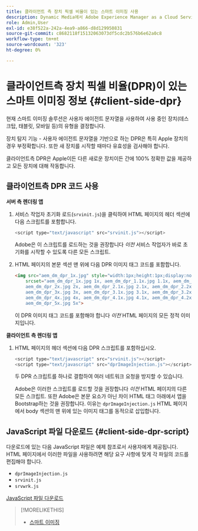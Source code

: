 ```yaml
---
title: 클라이언트 측 장치 픽셀 비율이 있는 스마트 이미징 사용
description: Dynamic Media에서 Adobe Experience Manager as a Cloud Service의 스마트 이미징을 사용하여 클라이언트측 장치 픽셀 비율을 사용하는 방법을 알아봅니다.
role: Admin,User
exl-id: e38f522a-242a-4ea9-a866-d8d129950831
source-git-commit: c8682118f15132063073df5cdc2b576b6e62a0c8
workflow-type: tm+mt
source-wordcount: '323'
ht-degree: 0%

---
```


# 클라이언트측 장치 픽셀 비율(DPR)이 있는 스마트 이미징 정보 {#client-side-dpr}

현재 스마트 이미징 솔루션은 사용자 에이전트 문자열을 사용하여 사용 중인 장치(데스크탑, 태블릿, 모바일 등)의 유형을 결정합니다.

장치 탐지 기능 - 사용자 에이전트 문자열을 기반으로 하는 DPR은 특히 Apple 장치의 경우 부정확합니다. 또한 새 장치를 시작할 때마다 유효성을 검사해야 합니다.

클라이언트측 DPR은 Apple이든 다른 새로운 장치이든 간에 100% 정확한 값을 제공하고 모든 장치에 대해 작동합니다.

## 클라이언트측 DPR 코드 사용

**서버 측 렌더링 앱**

1. 서비스 작업자 초기화 로드(`srvinit.js`)을 클릭하여 HTML 페이지의 헤더 섹션에 다음 스크립트를 포함합니다.

   ```javascript
   <script type="text/javascript" src="srvinit.js"></script>
   ```

   Adobe은 이 스크립트를 로드하는 것을 권장합니다 _이전_ 서비스 작업자가 바로 초기화를 시작할 수 있도록 다른 모든 스크립트.

1. HTML 페이지의 본문 섹션 맨 위에 다음 DPR 이미지 태그 코드를 포함합니다.

   ```html
   <img src="aem_dm_dpr_1x.jpg" style="width:1px;height:1px;display:none"
       srcset="aem_dm_dpr_1x.jpg 1x, aem_dm_dpr_1.1x.jpg 1.1x, aem_dm_dpr_1.2x.jpg 1.2x, aem_dm_dpr_1.3x.jpg 1.3x, aem_dm_dpr_1.4x.jpg 1.4x, aem_dm_dpr_1.5x.jpg 1.5x, aem_dm_dpr_1.6x.jpg 1.6x,          aem_dm_dpr_1.7x.jpg 1.7x, aem_dm_dpr_1.8x.jpg 1.8x, aem_dm_dpr_1.9x.jpg 1.9x,
       aem_dm_dpr_2x.jpg 2x, aem_dm_dpr_2.1x.jpg 2.1x, aem_dm_dpr_2.2x.jpg 2.2x, aem_dm_dpr_2.3x.jpg 2.3x, aem_dm_dpr_2.4x.jpg 2.4x, aem_dm_dpr_2.5x.jpg 2.5x, aem_dm_dpr_2.6x.jpg 2.6x, aem_dm_dpr_2.7x.jpg 2.7x, aem_dm_dpr_2.8x.jpg 2.8x, aem_dm_dpr_2.9x.jpg 2.9x,
       aem_dm_dpr_3x.jpg 3x, aem_dm_dpr_3.1x.jpg 3.1x, aem_dm_dpr_3.2x.jpg 3.2x, aem_dm_dpr_3.3x.jpg 3.3x, aem_dm_dpr_3.4x.jpg 3.4x, aem_dm_dpr_3.5x.jpg 3.5x, aem_dm_dpr_3.6x.jpg 3.6x, aem_dm_dpr_3.7x.jpg 3.7x, aem_dm_dpr_3.8x.jpg 3.8x, aem_dm_dpr_3.9x.jpg 3.9x,
       aem_dm_dpr_4x.jpg 4x, aem_dm_dpr_4.1x.jpg 4.1x, aem_dm_dpr_4.2x.jpg 4.2x, aem_dm_dpr_4.3x.jpg 4.3x, aem_dm_dpr_4.4x.jpg 4.4x, aem_dm_dpr_4.5x.jpg 4.5x, aem_dm_dpr_4.6x.jpg 4.6x, aem_dm_dpr_4.7x.jpg 4.7x, aem_dm_dpr_4.8x.jpg 4.8x, aem_dm_dpr_4.9x.jpg 4.9x,
       aem_dm_dpr_5x.jpg 5x">
   ```

   이 DPR 이미지 태그 코드를 포함해야 합니다 _이전_ HTML 페이지의 모든 정적 이미지입니다.

**클라이언트 측 렌더링 앱**

1. HTML 페이지의 헤더 섹션에 다음 DPR 스크립트를 포함하십시오.

   ```javascript
   <script type="text/javascript" src="srvinit.js"></script>
   <script type="text/javascript" src="dprImageInjection.js"></script>
   ```

   두 DPR 스크립트를 하나로 결합하여 여러 네트워크 요청을 방지할 수 있습니다.

   Adobe은 이러한 스크립트를 로드할 것을 권장합니다 _이전_ HTML 페이지의 다른 모든 스크립트.
또한 Adobe은 본문 요소가 아닌 차이 HTML 태그 아래에서 앱을 Bootstrap하는 것을 권장합니다. 이유는 `dprImageInjection.js` HTML 페이지에서 body 섹션의 맨 위에 있는 이미지 태그를 동적으로 삽입합니다.

## JavaScript 파일 다운로드 {#client-side-dpr-script}

다운로드에 있는 다음 JavaScript 파일은 예제 참조로서 사용자에게 제공됩니다. HTML 페이지에서 이러한 파일을 사용하려면 해당 요구 사항에 맞게 각 파일의 코드를 편집해야 합니다.

* `dprImageInjection.js`
* `srvinit.js`
* `srvwrk.js`

[JavaScript 파일 다운로드](/help/assets/assets-dm/aem-dynamicmedia-smartimaging-dpr.zip)

>[!MORELIKETHIS]
>
>* [스마트 이미징](/help/assets/imaging-faq.md)

